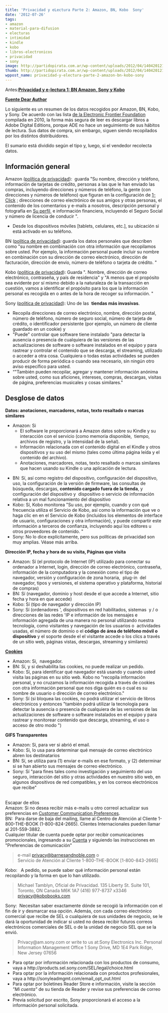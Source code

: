 ```yaml
---
title: 'Privacidad y eLectura Parte 2: Amazon, BN, Kobo  Sony'
date: '2012-07-26'
tags:
- amazon
- material-para-difusion
- electuras
- intimidad
- kindle
- kobo
- libros-electronicos
- privacidad
- sony
image: http://partidopirata.com.ar/wp-content/uploads/2012/04/140420121270.jpg
thumb: http://partidopirata.com.ar/wp-content/uploads/2012/04/140420121270-150x150.jpg
wppost_name: privacidad-y-electura-parte-2-amazon-bn-kobo-sony
---
```


Antes:<strong><a title="Link a Privacidad y e-lectura 1: BN Amazon, Sony y Kobo" href="http://partidopirata.com.ar/5461/privacidad-y-e-lectura-1-bn-amazon-sony-y-kobo" rel="bookmark">Privacidad y e-lectura 1: BN Amazon, Sony y Kobo</a></strong>

<strong><a href="http://dearauthor.com/ebooks/privacy-and-ereading-part-2-amazon/" target="_blank">Fuente Dear Author</a></strong>

Lo siguiente es un resumen de los datos recogidos por Amazon, BN, Kobo, y Sony. De acuerdo con las lista <a href="https://www.eff.org/deeplinks/2010/12/2010-e-book-buyers-guide-e-book-privacy" target="_blank"> de la Electronic Frontier Foundation </a>compilada en 2010, la forma más segura de leer es descargar libros a Adobe Digital Editions, porque ADE no hace un seguimiento de sus hábitos de lectura. Sus datos de compra, sin embargo, siguen siendo recopilados por los distintos distribuidores.

El sumario está dividido según el tipo y, luego, si el vendedor recolecta datos.
<h2>Información general</h2>
Amazon (<a href="http://www.amazon.com/privacy" target="_blank">política de privacidad</a>):  guarda "Su nombre, dirección y teléfono, información de tarjetas de crédito, personas a las que le han enviado las compras, incluyendo direcciones y números de teléfono, la gente (con direcciones y números de teléfono) que figuran en la configuración de <a href="http://www.amazon.com/gp/browse.html/ref=hp_468496_1click2?node=468482">1-Click</a> ; direcciones de correo electrónico de sus amigos y otras personas, el contenido de los comentarios y e-mails a nosotros, descripción personal y fotografía en <a href="http://www.amazon.com/profile">Su perfil </a> e información financiera, incluyendo el Seguro Social y número de licencia de conducir ".
<ul>
	<li>Desde los dispositivos móviles [tablets, celulares, etc.], su ubicación si está activado en su teléfono.</li>
</ul>
BN (<a href="http://www.barnesandnoble.com/help/cds2.asp?pid=25556" target="_blank">política de privacidad</a>): guarda los datos personales que describen como "su nombre en combinación con otra información que recopilamos sobre usted. Por ejemplo, la información personal puede incluir su nombre en combinación con su dirección de correo electrónico, dirección de facturación, dirección de envío, número de teléfono o tarjeta de crédito. "

Kobo (<a href="http://www.kobobooks.com/privacypolicy" target="_blank">política de privacidad</a>): Guarda ". Nombre, dirección de correo electrónico, contraseña, y país de residencia" y "A menos que el propósito sea evidente por sí mismo debido a la naturaleza de la transacción en cuestión, vamos a identificar el propósito para los que la información personal es recogida en o antes de la hora de recoger su información. "

Sony (<a href="http://ebookstore.sony.com/privacy.html" target="_blank">política de privacidad</a>): Uno de las  <strong>tiendas más invasivas</strong>.
<ul>
	<li>Recopila direcciones de correo electrónico, nombre, dirección postal, número de teléfono, número de seguro social, número de tarjeta de crédito, o identificador persistente (por ejemplo, un número de cliente guardado en un cookie) y</li>
	<li>"Puede" controlar que software tiene instalado "para detectar la ausencia o presencia de cualquiera de las versiones de las actualizaciones de software o software instalados en el equipo y para rastrear y controlar el contenido que se descarga, el streaming, utilizado o acceder a otra cosa. Cualquiera o todas estas actividades se pueden producir de forma periódica o cuando sea necesario, sin ningún otro aviso específico para usted.</li>
	<li>“"También pueden recopilar, agregar y mantener información anónima sobre usted, como sus aficiones, intereses, compras, descargas, visitas de página, preferencias musicales y cosas similares."</li>
</ul>
<h2>Desglose de datos</h2>
<strong>Datos: anotaciones, marcadores, notas, texto resaltado o marcas similares</strong>
<ul>
	<li>Amazon: Si
<ul>
	<li>El software le proporcionará a Amazon datos sobre su Kindle y su interacción con el servicio (como memoria disponible,  tiempo, archivos de registro, y la intensidad de la señal).</li>
	<li>Información relacionada con el contenido digital en el Kindle y otros dispositivos y su uso del mismo (tales como última página leída y el contenido del archivo).</li>
	<li>Anotaciones, marcadores, notas, texto resaltado o marcas similares que hacen usando su Kindle o una aplicación de lectura.</li>
</ul>
</li>
</ul>
<ul>
	<li>BN: Sí, así como registro del dispositivo, configuración del dispositivo, uso, la configuración de la versión de firmware, las consultas de búsqueda, descargas, <strong>contenido cargado fuera de la tienda</strong>, y configuración del dispositivo y  dispositivo o servicio de información relativa a un mal funcionamiento del dispositivo</li>
	<li>Kobo: Sí, Kobo monitorea "Su uso, por ejemplo, cuando y con qué frecuencia utiliza el Servicio de Kobo, así como la información que ve o haga clic en en el Servicio de Kobo (incluidos los elementos de interface de usuario, configuraciones y otra información), y puede compartir este información a terceros de confianza, incluyendo aquí los editores u otros proveedores de contenido. "</li>
	<li>Sony: No lo dice explícitamente, pero sus políticas de privacidad son muy amplias. Véase más arriba.</li>
</ul>
<strong>Dirección IP, fecha y hora de su visita, Páginas que visita</strong>
<ul>
	<li>Amazon: Sí (el protocolo de Internet (IP) utilizado para conectar su ordenador a Internet, login, dirección de correo electrónico, contraseña, información de la computadora y la conexión como el tipo de navegador, versión y configuración de zona horaria,  plug-in  del navegador, tipos y versiones, el sistema operativo y plataforma, historial de compras)</li>
	<li>BN: Sí (navegador, dominio y host desde el que accede a Internet, sitio fecha y hora en que accede)</li>
	<li>Kobo: Sí (tipo de navegador y dirección IP)</li>
	<li>Sony: Sí (ordenadores ', dispositivos en red habilitados, sistemas  y / o direcciones de las redes 'IP e información de los mensajes e información agregada de una manera no personal utilizando nuestra tecnología, como visitantes y navegación de los usuarios o  actividades usadas, el número de dominio o el <strong>código de área de teléfono móvil o dispositivo</strong> y el soporte desde el el visitante accede o los clics a través de un sitio web, páginas vistas, descargas, streaming y similares)</li>
</ul>
<strong><a href="http://www.masadelante.com/faqs/cookie" target="_blank">Cookies</a></strong>
<ul>
	<li>Amazon: Si,  navegador.</li>
	<li>BN: Sí, y si deshabilita las cookies, no puede realizar un pedido.</li>
	<li>Kobo: Sí, para identificar qué navegador está usando y cuando usted visita las páginas en su sitio web. Kobo no "recopila información personal, y no cruzamos la información recogida a través de cookies con otra información personal que nos diga quién es o cual es su nombre de usuario o dirección de correo electrónico."</li>
	<li>Sony: Sí (si bloquea las cookies, no podrá utilizar el servicio de libros electrónicos y entonces "también podrá utilizar la tecnología para detectar la ausencia o presencia de cualquiera de las versiones de las actualizaciones de software o software instalados en el equipo y para rastrear y monitorear contenido que descarga, streaming, el uso o acceso de otro modo ")</li>
</ul>
<div><strong>GIFS <strong>Transparentes </strong>
</strong></div>
<div>
<ul>
	<li>Amazon: Si, para ver si abrió el email.</li>
	<li>Kobo: Si, lo usa para determinar qué mensaje de correo electrónico abren los destinatarios</li>
	<li>BN: Sí, se utiliza para (1) enviar e-mails en ese formato, y (2) determinar si se han abierto sus mensajes de correo electrónico.</li>
	<li>Sony: Sí "para fines tales como investigación y seguimiento del uso seguro, interacción del sitio y otras actividades en nuestro sitio web, en algunos dispositivos de red compatibles, y en los correos electrónicos que recibe"</li>
</ul>
&nbsp;
<div>Escapar de ellos</div>
<div>Amazon: Si no desea recibir más e-mails u otro correol actualizar sus preferencias en <a href="http://www.amazon.com/gp/gss/ccp/ref=hp_468496_ccp">Customer Communication Preferences</a>.</div>
<div>BN:  Para darse de baja del mailing, llame al Centro de Atención al Cliente 1-800-THE-BOOK (1-800-824-2665). Clientes Internacionales pueden llamar al 201-559-3882.</div>
<div>Cualquier titular de cuenta puede optar por recibir comunicaciones promocionales, ingresando a su <a href="http://cart2.barnesandnoble.com/account/youraccount.asp">Cuenta</a> y siguiendo las instrucciones en "Preferencias de comunicación"</div>
<blockquote>
<div>e-mail <a href="mailto:privacy@barnesandnoble.com">privacy@barnesandnoble.com</a> o</div>
<div>Servicio de Atención al Cliente 1-800-THE-BOOK [1-800-843-2665]</div></blockquote>
</div>
<div>Kobo:   A pedido, se puede saber qué información personal están recopilando y la forma en que lo han utilizado.</div>
<blockquote>
<div>Michael Tamblyn,
Oficial de Privacidad.
135 Liberty St. Suite 101,
Toronto, ON Canada
M6K 1A7
(416) 977-8737 x3346
<a href="mailto:privacy@kobobooks.com">privacy@kobobooks.com</a></div></blockquote>
<div>Sony:  Necesitan saber exactamente dónde se recogió la información con el fin de ir y desmarcar esa opción. Además, con cada correo electrónico comercial que recibe de SEL o cualquiera de sus unidades de negocio, se le dará la oportunidad de indicar si usted no desea recibir futuros correos electrónicos comerciales de SEL o de la unidad de negocio SEL que se la envió.</div>
<blockquote>
<div>Privacy@am.sony.com or write to us at:Sony Electronics Inc.
Personal Information Management Office
1 Sony Drive, MD 1E4
Park Ridge, New Jersey 07656</div></blockquote>
<div>
<ul>
	<li>Para optar por información relacionada con los productos de consumo, vaya a http://products.sel.sony.com/SEL/legal/choice.html</li>
	<li>Para optar por la información relacionada con productos profesionales, vaya a http://sonyleadmgmt.com/email_opt_out.html</li>
	<li>Para optar por boletines Reader Store e información, visite la sección<em> "Mi cuenta" </em>de su tienda de Reader y revise sus preferencias de correo electrónico.</li>
	<li>Previa solicitud por escrito, Sony proporcionará el acceso a la información personal solicitada.</li>
</ul>
</div>
&nbsp;
